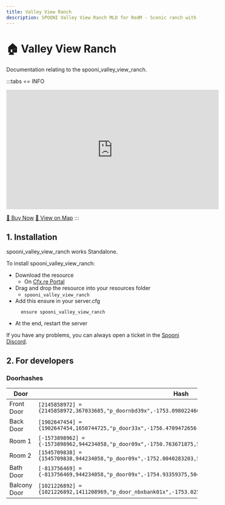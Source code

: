 ```yaml
---
title: Valley View Ranch
description: SPOONI Valley View Ranch MLO for RedM - Scenic ranch with valley views. Agricultural property for West Elizabeth roleplay in Red Dead Redemption 2.
---
```


# 🏠 Valley View Ranch
Documentation relating to the spooni_valley_view_ranch.

:::tabs
== INFO
<iframe width="560" height="315" src="https://www.youtube.com/embed/oCeOuNZxiPs?si=Hbz31rL3QhXAZdLU" frameborder="0" allow="accelerometer; autoplay; clipboard-write; encrypted-media; gyroscope; picture-in-picture; web-share" allowfullscreen></iframe>

<a href="https://spooni-mapping.tebex.io/package/6125043" class="button-buy">🛒 Buy Now</a>
<a href="https://spooni.de/rdr2/?m=house152" class="button-map">📍 View on Map</a>
:::

## 1. Installation
spooni_valley_view_ranch works Standalone.  

To install spooni_valley_view_ranch:
- Download the resource
  - On [Cfx.re Portal](https://portal.cfx.re/)
- Drag and drop the resource into your resources folder
  - `spooni_valley_view_ranch`
- Add this ensure in your server.cfg
  ```
    ensure spooni_valley_view_ranch
  ```
- At the end, restart the server

If you have any problems, you can always open a ticket in the [Spooni Discord](https://discord.gg/spooni).

## 2. For developers
### Doorhashes
| Door                      | Hash
|---------------------------|----------------------------------------------------------------------------------|
| Front Door                | `[2145858972] = {2145858972,367033685,"p_doornbd39x",-1753.0980224609,497.4162902832,112.8330078125}`
| Back Door                 | `[1902647454] = {1902647454,1650744725,"p_door33x",-1756.4709472656,509.58843994141,113.22439575195}`
| Room 1                    | `[-1573898962] = {-1573898962,944234058,"p_door09x",-1750.763671875,508.65582275391,116.46435546875}`
| Room 2                    | `[1545709838] = {1545709838,944234058,"p_door09x",-1752.0040283203,503.54602050781,116.45435333252}`
| Bath Door                 | `[-813756469] = {-813756469,944234058,"p_door09x",-1754.93359375,504.06607055664,116.44435882568}`
| Balcony Door              | `[1021226892] = {1021226892,1411208969,"p_door_nbxbank01x",-1753.0250244141,497.43933105469,116.43803405762}`